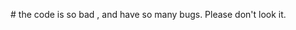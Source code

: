 #   t h e   c o d e   i s   s o   b a d   ,   a n d   h a v e   s o   m a n y   b u g s .   P l e a s e   d o n ' t   l o o k   i t .  
 
